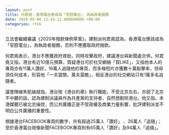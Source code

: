 ```yaml
---
layout: post
title: 何君堯：香港電台應成為「官腔電台」　為執政者服務
date: 2020-05-06 12:43:12.000000000 +08:00
categories: rthk
---
```


立法會繼續審議《2020年撥款條例草案》。建制派何君堯認為，香港電台應該成為「官腔電台」，為執政者服務，否則不應獲取政府撥款。

何君堯表示，港台不應獲政府資助，同時攻擊政府，建議港台與新聞處合併。何君堯又指，港台有近10億元預算，質疑港台可於社交網絡「買LIKE」，又指他本人的專頁亦有11萬人讚好，16萬人追隨他的專頁，而多條短片亦獲數十萬點擊率，但毋須任何成本，形容他「一夫當關，萬夫莫敵」，相反港台的社交網站只有1萬多名追隨者。

議會陣線朱凱廸就指，港台按《港台約章》執行職能，不受北京左右，亦說了北京不中聽的話，認為建制派議員作為共產黨的支持者，自然想剷除港台。他又指，本港媒體已被北京操控，而公共廣播正是不受政權及商業力量影響，批評建制派並不明白公共廣播的重要性。

根據港台FACEBOOK專頁的數字，共有超過25萬人「讚好」 、26萬人「追隨」；至於香港電台視像新聞FACEBOOK專頁則有65萬人「讚好」及94萬人「追隨」。
